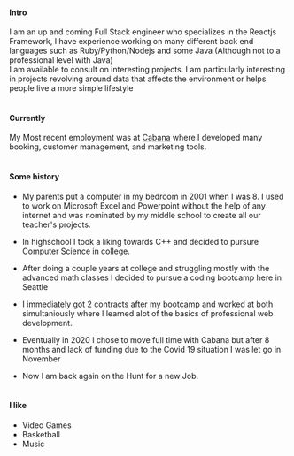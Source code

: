 #### Intro

I am an up and coming Full Stack engineer who specializes in the Reactjs Framework, I have experience working on many different back end languages such as Ruby/Python/Nodejs and some Java (Although not to a professional level with Java)
<br>
I am available to consult on interesting projects. I am particularly interesting in projects revolving around data that affects the environment or helps people live a more simple lifestyle
<br><br>

#### Currently

My Most recent employment was at [Cabana](https://cabana.life) where I developed many booking, customer management, and marketing tools.
<br><br>

#### Some history

- My parents put a computer in my bedroom in 2001 when I was 8. I used to work on Microsoft Excel and Powerpoint without the help of any internet and was nominated by my middle school to create all our teacher's projects.

- In highschool I took a liking towards C++ and decided to pursure Computer Science in college.

- After doing a couple years at college and struggling mostly with the advanced math classes I decided to pursue a coding bootcamp here in Seattle

- I immediately got 2 contracts after my bootcamp and worked at both simultaniously where I learned alot of the basics of professional web development.

- Eventually in 2020 I chose to move full time with Cabana but after 8 months and lack of funding due to the Covid 19 situation I was let go in November

- Now I am back again on the Hunt for a new Job.
  <br><br>

#### I like

- Video Games
- Basketball
- Music
